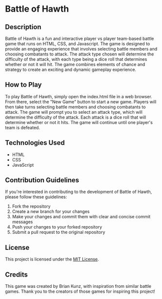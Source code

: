 
# Battle of Hawth

## Description

Battle of Hawth is a fun and interactive player vs player team-based battle game that runs on HTML, CSS, and Javascript. The game is designed to provide an engaging experience that involves selecting battle members and choosing combatants to attack. The attack type chosen will determine the difficulty of the attack, with each type being a dice roll that determines whether or not it will hit. The game combines elements of chance and strategy to create an exciting and dynamic gameplay experience.

## How to Play

To play Battle of Hawth, simply open the index.html file in a web browser. From there, select the "New Game" button to start a new game. Players will then take turns selecting battle members and choosing combatants to attack. The game will prompt you to select an attack type, which will determine the difficulty of the attack. Each attack is a dice roll that will determine whether or not it hits. The game will continue until one player's team is defeated.

## Technologies Used

-   HTML
-   CSS
-   JavaScript

## Contribution Guidelines

If you're interested in contributing to the development of Battle of Hawth, please follow these guidelines:

1.  Fork the repository
2.  Create a new branch for your changes
3.  Make your changes and commit them with clear and concise commit messages
4.  Push your changes to your forked repository
5.  Submit a pull request to the original repository

## License

This project is licensed under the [MIT License](https://opensource.org/licenses/MIT).

## Credits

This game was created by Brian Kunz, with inspiration from similar battle games. Thank you to the creators of those games for inspiring this project!
